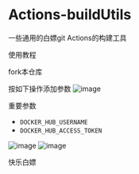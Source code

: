 # Actions-buildUtils
一些通用的白嫖git Actions的构建工具

使用教程

fork本仓库

按如下操作添加参数
![image](https://user-images.githubusercontent.com/43053461/204208295-4004ee4a-30dc-4e7f-9587-5c8f9edb52cd.png)

重要参数 
- `DOCKER_HUB_USERNAME`
- `DOCKER_HUB_ACCESS_TOKEN`


![image](https://user-images.githubusercontent.com/43053461/204227942-2f79ba80-f000-41cd-9b3a-a5b0f543e390.png)
![image](https://user-images.githubusercontent.com/43053461/204228180-34b77c57-05f8-4707-bf7e-02d75b6b315e.png)

快乐白嫖
